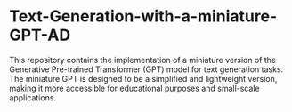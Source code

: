 # Text-Generation-with-a-miniature-GPT-AD
This repository contains the implementation of a miniature version of the Generative Pre-trained Transformer (GPT) model for text generation tasks. The miniature GPT is designed to be a simplified and lightweight version, making it more accessible for educational purposes and small-scale applications.
